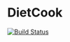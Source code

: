 DietCook
========

[![Build Status](https://travis-ci.com/kzbandai/dietcook.svg?branch=master)](https://travis-ci.com/kzbandai/dietcook)
